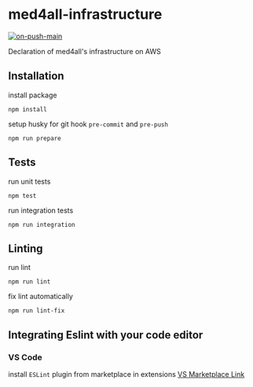 # med4all-infrastructure

[![on-push-main](https://github.com/gu-tum-gun-aeng/med4all-infra/actions/workflows/on-push-main.yaml/badge.svg)](https://github.com/gu-tum-gun-aeng/med4all-infra/actions/workflows/on-push-main.yaml)

Declaration of med4all's infrastructure on AWS

## Installation

install package

```
npm install
```

setup husky for git hook `pre-commit` and `pre-push`

```
npm run prepare
```

## Tests

run unit tests

```
npm test
```

run integration tests

```
npm run integration
```

## Linting

run lint

```
npm run lint
```

fix lint automatically

```
npm run lint-fix
```

## Integrating Eslint with your code editor

### VS Code

install `ESLint` plugin from marketplace in extensions [VS Marketplace Link](https://marketplace.visualstudio.com/items?itemName=dbaeumer.vscode-eslint)
